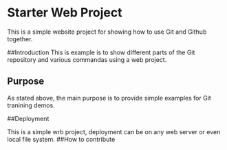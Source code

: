 # Starter Web Project

This is a simple website project for showing how to use Git and Github together.

##Introduction
This is example is to show different parts of the Git repository and various commandas using a web project.

## Purpose

As stated above, the main purpose is to provide simple examples for Git tranining demos.

##Deployment

This is a simple wrb project, deployment can be on any web server or even local file system.
##How to contribute